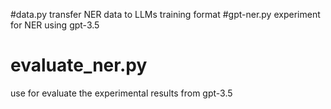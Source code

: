#data.py
transfer NER data to LLMs training format
#gpt-ner.py
experiment for NER using gpt-3.5
# evaluate_ner.py
use for evaluate the experimental results from gpt-3.5